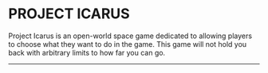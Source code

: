 PROJECT ICARUS
===================


Project Icarus is an open-world space game dedicated to allowing players to choose what they want to do in the game. This game will not hold you back with arbitrary limits to how far you can go. 

----------
